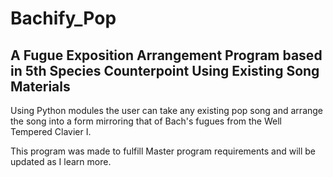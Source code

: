 # Bachify_Pop
## A Fugue Exposition Arrangement Program based in 5th Species Counterpoint Using Existing Song Materials
Using Python modules the user can take any existing pop song and arrange the song into a form mirroring that of Bach's fugues from the Well Tempered Clavier I. 


This program was made to fulfill Master program requirements and will be updated as I learn more.
